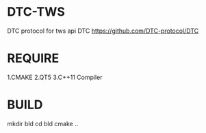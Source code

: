 DTC-TWS
=======
DTC protocol for tws api
DTC https://github.com/DTC-protocol/DTC

REQUIRE
=======
1.CMAKE
2.QT5
3.C++11 Compiler

BUILD
======
mkdir bld
cd bld
cmake ..

